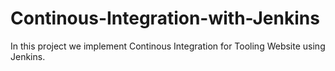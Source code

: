 # Continous-Integration-with-Jenkins


In this project we  implement Continous Integration for Tooling Website using Jenkins.
